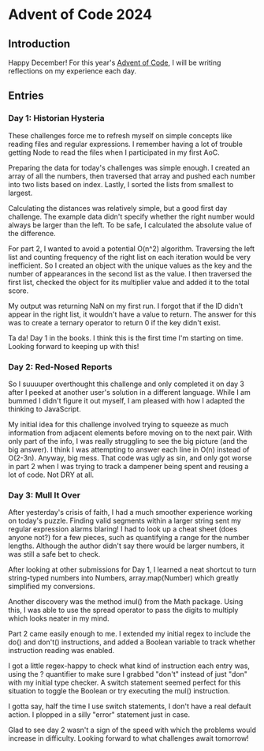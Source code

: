# Advent of Code 2024

## Introduction

Happy December! For this year's [Advent of Code](https://adventofcode.com/), I will be writing reflections on my experience each day.

## Entries

### Day 1: Historian Hysteria

These challenges force me to refresh myself on simple concepts like reading files and regular expressions. I remember having a lot of trouble getting Node to read the files when I participated in my first AoC.

Preparing the data for today's challenges was simple enough. I created an array of all the numbers, then traversed that array and pushed each number into two lists based on index. Lastly, I sorted the lists from smallest to largest.

Calculating the distances was relatively simple, but a good first day challenge. The example data didn't specify whether the right number would always be larger than the left. To be safe, I calculated the absolute value of the difference.

For part 2, I wanted to avoid a potential O(n^2) algorithm. Traversing the left list and counting frequency of the right list on each iteration would be very inefficient. So I created an object with the unique values as the key and the number of appearances in the second list as the value. I then traversed the first list, checked the object for its multiplier value and added it to the total score.

My output was returning NaN on my first run. I forgot that if the ID didn't appear in the right list, it wouldn't have a value to return. The answer for this was to create a ternary operator to return 0 if the key didn't exist.

Ta da! Day 1 in the books. I think this is the first time I'm starting on time. Looking forward to keeping up with this!

### Day 2: Red-Nosed Reports

So I suuuuper overthought this challenge and only completed it on day 3 after I peeked at another user's solution in a different language. While I am bummed I didn't figure it out myself, I am pleased with how I adapted the thinking to JavaScript.

My initial idea for this challenge involved trying to squeeze as much information from adjacent elements before moving on to the next pair. With only part of the info, I was really struggling to see the big picture (and the big answer). I think I was attempting to answer each line in O(n) instead of O(2-3n). Anyway, big mess. That code was ugly as sin, and only got worse in part 2 when I was trying to track a dampener being spent and reusing a lot of code. Not DRY at all.

### Day 3: Mull It Over

After yesterday's crisis of faith, I had a much smoother experience working on today's puzzle. Finding valid segments within a larger string sent my regular expression alarms blaring! I had to look up a cheat sheet (does anyone not?) for a few pieces, such as quantifying a range for the number lengths. Although the author didn't say there would be larger numbers, it was still a safe bet to check.

After looking at other submissions for Day 1, I learned a neat shortcut to turn string-typed numbers into Numbers, array.map(Number) which greatly simplified my conversions.

Another discovery was the method imul() from the Math package. Using this, I was able to use the spread operator to pass the digits to multiply which looks neater in my mind.

Part 2 came easily enough to me. I extended my initial regex to include the do() and don't() instructions, and added a Boolean variable to track whether instruction reading was enabled.

I got a little regex-happy to check what kind of instruction each entry was, using the ? quantifier to make sure I grabbed "don't" instead of just "don" with my initial type checker. A switch statement seemed perfect for this situation to toggle the Boolean or try executing the mul() instruction.

I gotta say, half the time I use switch statements, I don't have a real default action. I plopped in a silly "error" statement just in case.

Glad to see day 2 wasn't a sign of the speed with which the problems would increase in difficulty. Looking forward to what challenges await tomorrow!
